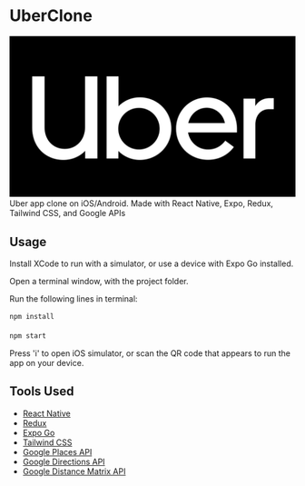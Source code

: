 # UberClone

[![Uber](images/uber.jpg)](images/uber.jpg)
Uber app clone on iOS/Android. Made with React Native, Expo, Redux, Tailwind CSS, and Google APIs

## Usage

Install XCode to run with a simulator, or use a device with Expo Go installed.

Open a terminal window, with the project folder.

Run the following lines in terminal:

```bash
npm install

npm start
```

Press 'i' to open iOS simulator, or scan the QR code that appears to run the app on your device.

## Tools Used

- [React Native](https://reactnative.dev/)
- [Redux](https://redux.js.org/)
- [Expo Go](https://expo.dev/client)
- [Tailwind CSS](https://tailwindcss.com/)
- [Google Places API](https://developers.google.com/maps/documentation/places/web-service/overview)
- [Google Directions API](https://developers.google.com/maps/documentation/directions/overview)
- [Google Distance Matrix API](https://developers.google.com/maps/documentation/distance-matrix/overview)
